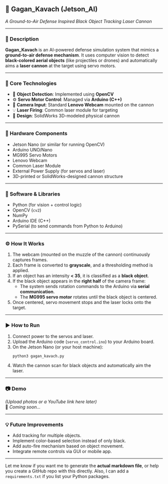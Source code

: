 

## 🚀 Gagan_Kavach (Jetson_AI)  
*A Ground-to-Air Defense Inspired Black Object Tracking Laser Cannon*

---

### 📝 Description

**Gagan_Kavach** is an AI-powered defense simulation system that mimics a **ground-to-air defense mechanism**. It uses computer vision to detect **black-colored aerial objects** (like projectiles or drones) and automatically aims a **laser cannon** at the target using servo motors.

---

### 🧠 Core Technologies

- 🎯 **Object Detection**: Implemented using **OpenCV**
- ⚙️ **Servo Motor Control**: Managed via **Arduino (C++)**
- 📸 **Camera Input**: Standard **Lenovo Webcam** mounted on the cannon
- 💡 **Laser Firing**: Common laser module for targeting
- 🧰 **Design**: SolidWorks 3D-modeled physical cannon

---

### 🔧 Hardware Components

- Jetson Nano (or similar for running OpenCV)
- Arduino UNO/Nano
- MG995 Servo Motors
- Lenovo Webcam
- Common Laser Module
- External Power Supply (for servos and laser)
- 3D-printed or SolidWorks-designed cannon structure

---

### 🧰 Software & Libraries

- Python (for vision + control logic)
- OpenCV (`cv2`)
- NumPy
- Arduino IDE (C++)  
- PySerial (to send commands from Python to Arduino)

---

### ⚙️ How It Works

1. The webcam (mounted on the muzzle of the cannon) continuously captures frames.
2. Each frame is converted to **grayscale**, and a thresholding method is applied.
3. If an object has an intensity **< 35**, it is classified as a **black object**.
4. If the black object appears in the **right half** of the camera frame:
   - The system sends rotation commands to the Arduino via **serial communication**.
   - The **MG995 servo motor** rotates until the black object is centered.
5. Once centered, servo movement stops and the laser locks onto the target.

---

### ▶️ How to Run

1. Connect power to the servos and laser.
2. Upload the Arduino code (`servo_control.ino`) to your Arduino board.
3. On the Jetson Nano (or your host machine):
   ```bash
   python3 gagan_kavach.py
   ```
4. Watch the cannon scan for black objects and automatically aim the laser.

---

### 📷 Demo

*(Upload photos or a YouTube link here later)*  
🚧 *Coming soon...*

---

### 💡 Future Improvements

- Add tracking for multiple objects.
- Implement color-based selection instead of only black.
- Add auto-fire mechanism based on object movement.
- Integrate remote controls via GUI or mobile app.

---

Let me know if you want me to generate the **actual markdown file**, or help you create a GitHub repo with this directly. Also, I can add a `requirements.txt` if you list your Python packages.
